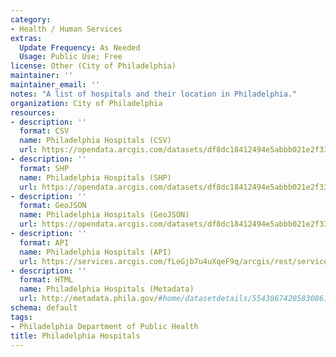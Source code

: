 ```yaml
---
category:
- Health / Human Services
extras:
  Update Frequency: As Needed
  Usage: Public Use; Free
license: Other (City of Philadelphia)
maintainer: ''
maintainer_email: ''
notes: "A list of hospitals and their location in Philadelphia."
organization: City of Philadelphia
resources:
- description: ''
  format: CSV
  name: Philadelphia Hospitals (CSV)
  url: https://opendata.arcgis.com/datasets/df8dc18412494e5abbb021e2f33057b2_0.csv
- description: ''
  format: SHP
  name: Philadelphia Hospitals (SHP)
  url: https://opendata.arcgis.com/datasets/df8dc18412494e5abbb021e2f33057b2_0.zip
- description: ''
  format: GeoJSON
  name: Philadelphia Hospitals (GeoJSON)
  url: https://opendata.arcgis.com/datasets/df8dc18412494e5abbb021e2f33057b2_0.geojson
- description: ''
  format: API
  name: Philadelphia Hospitals (API)
  url: https://services.arcgis.com/fLeGjb7u4uXqeF9q/arcgis/rest/services/Hospitals/FeatureServer/0/query?outFields=*&where=1%3D1
- description: ''
  format: HTML
  name: Philadelphia Hospitals (Metadata)
  url: http://metadata.phila.gov/#home/datasetdetails/5543867420583086178c4f38/representationdetails/55438ac29b989a05172d0d6e/
schema: default
tags:
- Philadelphia Department of Public Health
title: Philadelphia Hospitals
---
```

